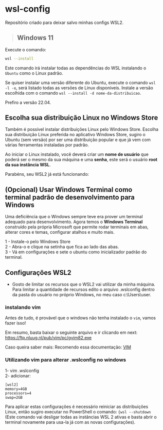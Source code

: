 # wsl-config
Repositório criado para deixar salvo minhas configs WSL2.

> ## Windows 11

Execute o comando:

```bash
wsl --install
```

Este comando irá instalar todas as dependências do WSL instalando o `Ubuntu` como o Linux padrão. 

Se quiser instalar uma versão diferente do Ubuntu, execute o comando `wsl -l -o`, será listado todas as versões de Linux disponíveis. Instale a versão escolhida com o comando `wsl --install -d nome-da-distribuicao`.

Prefiro a versão 22.04.

## Escolha sua distribuição Linux no Windows Store

Também é possível instalar distribuições Linux pelo Windows Store. Escolha sua distribuição Linux preferida no aplicativo Windows Store, sugiro o Ubuntu (sem versão) por ser uma distribuição popular e que já vem com várias ferramentas instaladas por padrão.

Ao iniciar o Linux instalado, você deverá criar um **nome de usuário** que poderá ser o mesmo da sua máquina e uma **senha**, este será o usuário **root da sua instância WSL**.

Parabéns, seu WSL2 já está funcionando:


## (Opcional) Usar Windows Terminal como terminal padrão de desenvolvimento para Windows

Uma deficiência que o Windows sempre teve era prover um terminal adequado para desenvolvimento. Agora temos o **Windows Terminal** construído pela própria Microsoft que permite rodar terminais em abas, alterar cores e temas, configurar atalhos e muito mais.

1 - Instale-o pelo Windows Store<br>
2 - Abra-o e clique na setinha que fica ao lado das abas.<br>
3 - Vá em configurações e sete o ubuntu como inicializador padrão do terminal.<br>


## Configurações WSL2
- Gosto de limitar os recursos que o WSL2 vai utilizar da minha máquina. Para limitar a quantidade de recursos edito o arquivo .wslconfig dentro da pasta do usuário no próprio Windows, no meu caso c:\Users\user.

### instalando vim
Antes de tudo, é provável que o windows não tenha instalado o `vim`, vamos fazer isso!

Em resumo, basta baixar o seguinte arquivo e ir clicando em next: https://ftp.nluug.nl/pub/vim/pc/gvim82.exe

Caso queira saber mais:
Recomendo essa documentação: [VIM](https://www.freecodecamp.org/portuguese/news/guia-de-instalacao-do-vim-no-windows-como-executar-o-editor-de-texto-vim-no-powershell-do-seu-pc/)


### Utilizando vim para alterar .wslconfig no windows
1- vim .wslconfig<br>
2- adicionar: 
```
[wsl2]
memory=4GB
processors=4
swap=2GB
```
Para aplicar estas configurações é necessário reiniciar as distribuições Linux, então sugiro executar no PowerShell o comando: `{wsl --shutdown` (Este comando vai desligar todas as instâncias WSL 2 ativas e basta abrir o terminal novamente para usa-la já com as novas configurações).
